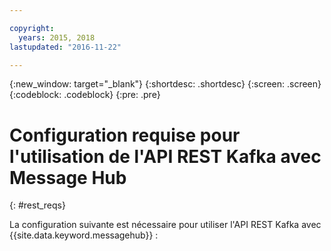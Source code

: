 ```yaml
---

copyright:
  years: 2015, 2018
lastupdated: "2016-11-22"

---
```


{:new_window: target="_blank"}
{:shortdesc: .shortdesc}
{:screen: .screen}
{:codeblock: .codeblock}
{:pre: .pre}

# Configuration requise pour l'utilisation de l'API REST Kafka avec Message Hub
{: #rest_reqs}

La configuration suivante est nécessaire pour utiliser l'API REST Kafka avec {{site.data.keyword.messagehub}} :

<!-- TBC. Reqs needed here -->

